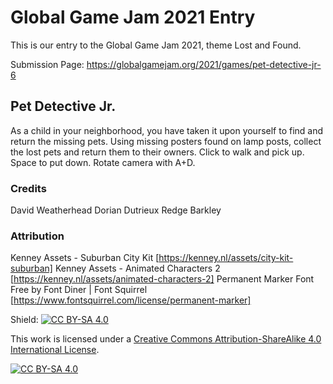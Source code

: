 # Global Game Jam 2021 Entry
This is our entry to the Global Game Jam 2021, theme Lost and Found.

Submission Page: https://globalgamejam.org/2021/games/pet-detective-jr-6

## Pet Detective Jr.
As a child in your neighborhood, you have taken it upon yourself to find and return the missing pets. Using missing posters found on lamp posts, collect the lost pets and return them to their owners. Click to walk and pick up. Space to put down. Rotate camera with A+D.

### Credits
David Weatherhead
Dorian Dutrieux
Redge Barkley

### Attribution
Kenney Assets - Suburban City Kit [https://kenney.nl/assets/city-kit-suburban]
Kenney Assets - Animated Characters 2 [https://kenney.nl/assets/animated-characters-2]
Permanent Marker Font Free by Font Diner | Font Squirrel [https://www.fontsquirrel.com/license/permanent-marker]


Shield: [![CC BY-SA 4.0][cc-by-sa-shield]][cc-by-sa]

This work is licensed under a
[Creative Commons Attribution-ShareAlike 4.0 International License][cc-by-sa].

[![CC BY-SA 4.0][cc-by-sa-image]][cc-by-sa]

[cc-by-sa]: http://creativecommons.org/licenses/by-sa/4.0/
[cc-by-sa-image]: https://licensebuttons.net/l/by-sa/4.0/88x31.png
[cc-by-sa-shield]: https://img.shields.io/badge/License-CC%20BY--SA%204.0-lightgrey.svg
